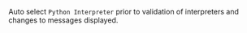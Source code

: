 Auto select `Python Interpreter` prior to validation of interpreters and changes to messages displayed.
